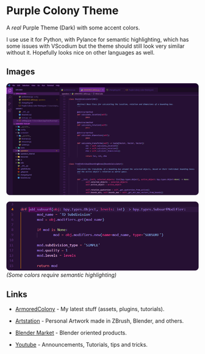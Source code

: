 # Purple Colony Theme

A *real* Purple Theme (Dark) with some accent colors.

I use use it for Python, with Pylance for semantic highlighting, which has some issues with VScodium but the theme should still look very similar without it. Hopefully looks nice on other languages as well.


## Images

![Purple Colony Screenshot](images/screen1.png)

![Purple Colony Screenshot](images/screen2.png)
*(Some colors require semantic highlighting)*

## Links

- [ArmoredColony] - My latest stuff (assets, plugins, tutorials).

- [Artstation] 	- Personal Artwork made in ZBrush, Blender, and others.

- [Blender Market] - Blender oriented products.

- [Youtube] 	- Announcements, Tutorials, tips and tricks.


[ArmoredColony]: https://armoredcolony.com
[Artstation]: https://www.artstation.com/armoredcolony
[Blender Market]: https://blendermarket.com/creators/armoredcolony
[Youtube]: https://youtube.com/armoredcolony
